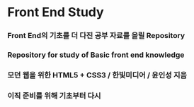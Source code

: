 Front End Study
======================

### 
### Front End의 기초를 더 다진 공부 자료를 올릴 Repository
### Repository for study of Basic front end knowledge
###
### 모던 웹을 위한 HTML5 + CSS3 / 한빛미디어 / 윤인성 지음
### 이직 준비를 위해 기초부터 다시 
### 
